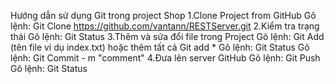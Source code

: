 Hướng dẫn sử dụng Git trong project Shop
1.Clone Project from GitHub
Gõ lệnh: Git Clone https://github.com/vantann/RESTServer.git
2.Kiểm tra trạng thái 
Gõ lệnh: Git Status
3.Thêm và sửa đổi file trong Project
Gõ lệnh: Git Add (tên file ví dụ index.txt) hoặc thêm tất cả Git add *
Gõ lệnh: Git Status
Gõ lệnh: Git Commit - m "comment"
4.Đưa lên server GitHub
Gõ lệnh: Git Push
Gõ lệnh: Git Status
